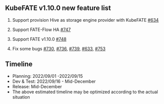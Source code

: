 ## KubeFATE v1.10.0 new feature list

1. Support provision Hive as storage engine provider with KubeFATE [#634](https://github.com/FederatedAI/KubeFATE/issues/634)

2. Support FATE-Flow HA [#747](https://github.com/FederatedAI/KubeFATE/issues/747)

3. Support FATE v1.10.0 [#748](https://github.com/FederatedAI/KubeFATE/issues/748)

5. Fix some bugs [#730](https://github.com/FederatedAI/KubeFATE/issues/730), [#736](https://github.com/FederatedAI/KubeFATE/issues/736), [#739](https://github.com/FederatedAI/KubeFATE/issues/739), [#633](https://github.com/FederatedAI/KubeFATE/issues/633), [#753](https://github.com/FederatedAI/KubeFATE/pull/753)

   

## Timeline

* Planning: 2022/09/01 -2022/09/15
* Dev & Test: 2022/09/16 - Mid-December
* Release: Mid-December
* The above estimated timeline may be optimized according to the actual situation
